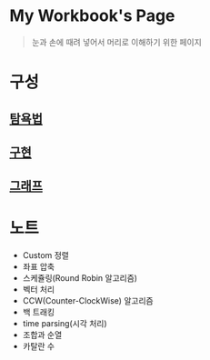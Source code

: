 # My Workbook's Page
> 눈과 손에 때려 넣어서 머리로 이해하기 위한 페이지

# 구성
## [탐욕법](https://github.com/InSeong-So/Algorithm/tree/master/workbook/a.greedy)

## [구현](https://github.com/InSeong-So/Algorithm/tree/master/workbook/b.implementation)

## [그래프](https://github.com/InSeong-So/Algorithm/tree/master/workbook/c.graph)

# 노트
- Custom 정렬
- 좌표 압축
- 스케쥴링(Round Robin 알고리즘)
- 벡터 처리
- CCW(Counter-ClockWise) 알고리즘
- 백 트래킹
- time parsing(시각 처리)
- 조합과 순열
- 카탈란 수
